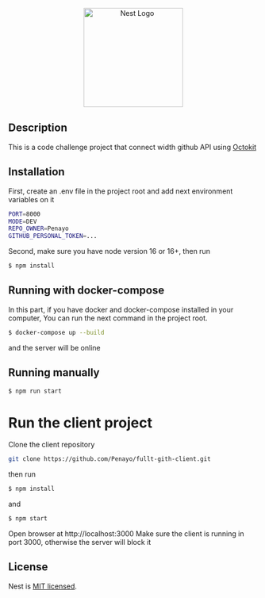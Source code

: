 <p align="center">
  <a href="http://nestjs.com/" target="blank"><img src="https://nestjs.com/img/logo-small.svg" width="200" alt="Nest Logo" /></a>
</p>

## Description

This is a code challenge project that connect width github API using [Octokit](https://github.com/octokit/octokit.js)

## Installation
First, create an .env file in the project root
and add next environment variables on it

```bash
PORT=8000
MODE=DEV
REPO_OWNER=Penayo
GITHUB_PERSONAL_TOKEN=...
```

Second, make sure you have node version 16 or 16+, then run
```bash
$ npm install
```

## Running with docker-compose
In this part, if you have docker and docker-compose installed in your computer,
You can run the next command in the project root.

```bash
$ docker-compose up --build
```
and the server will be online

## Running manually

```bash
$ npm run start

```

# Run the client project
Clone the client repository
```bash
git clone https://github.com/Penayo/fullt-gith-client.git
```

then run
```bash
$ npm install
```

and
```bash
$ npm start
```

Open browser at http://localhost:3000
Make sure the client is running in port 3000, otherwise the server will block it

## License

Nest is [MIT licensed](LICENSE).
